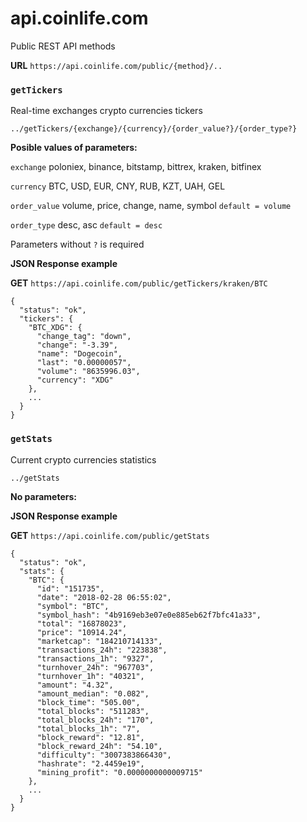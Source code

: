 # api.coinlife.com
Public REST API methods

**URL** `https://api.coinlife.com/public/{method}/..`


### `getTickers`
Real-time exchanges crypto currencies tickers

`../getTickers/{exchange}/{currency}/{order_value?}/{order_type?}`

**Posible values of parameters:**

`exchange` poloniex, binance, bitstamp, bittrex, kraken, bitfinex

`currency` BTC, USD, EUR, CNY, RUB, KZT, UAH, GEL

`order_value` volume, price, change, name, symbol `default = volume`

`order_type` desc, asc `default = desc`

Parameters without `?` is required

**JSON Response example**

**GET** `https://api.coinlife.com/public/getTickers/kraken/BTC`

```
{
  "status": "ok",
  "tickers": {
    "BTC_XDG": {
      "change_tag": "down",
      "change": "-3.39",
      "name": "Dogecoin",
      "last": "0.00000057",
      "volume": "8635996.03",
      "currency": "XDG"
    },
    ...
  }
}
```

### `getStats`
Current crypto currencies statistics

`../getStats`

**No parameters:**

**JSON Response example**

**GET** `https://api.coinlife.com/public/getStats`

```
{
  "status": "ok",
  "stats": {
    "BTC": {
      "id": "151735",
      "date": "2018-02-28 06:55:02",
      "symbol": "BTC",
      "symbol_hash": "4b9169eb3e07e0e885eb62f7bfc41a33",
      "total": "16878023",
      "price": "10914.24",
      "marketcap": "184210714133",
      "transactions_24h": "223838",
      "transactions_1h": "9327",
      "turnhover_24h": "967703",
      "turnhover_1h": "40321",
      "amount": "4.32",
      "amount_median": "0.082",
      "block_time": "505.00",
      "total_blocks": "511283",
      "total_blocks_24h": "170",
      "total_blocks_1h": "7",
      "block_reward": "12.81",
      "block_reward_24h": "54.10",
      "difficulty": "3007383866430",
      "hashrate": "2.4459e19",
      "mining_profit": "0.0000000000009715"
    },
    ...
  }
}
```


